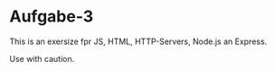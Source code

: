 # Aufgabe-3

This is an exersize fpr JS, HTML, HTTP-Servers, Node.js an Express.

Use with caution.


